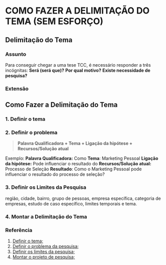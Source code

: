 # COMO FAZER A DELIMITAÇÃO DO TEMA (SEM ESFORÇO)
## Delimitação do Tema
### Assunto
Para conseguir chegar a uma tese TCC, é necessário responder a três incógnitas: **Será (será que)?** **Por qual motivo?** **Existe necessidade de pesquisa?** 
### Extensão
## Como Fazer a Delimitação do Tema
### 1\. Definir o tema
### 2\. Definir o problema
> **Palavra Qualificadora + Tema + Ligação da hipótese + Recursos/Solução atual**

Exemplo:
**Palavra Qualificadora:** Como
**Tema**: Marketing Pessoal
**Ligação da hipótese:** Pode influenciar o resultado do
**Recursos/Solução atual:** Processo de Seleção
**Resultado**: Como o Marketing Pessoal pode influenciar o resultado do processo de seleção?
### 3\. Definir os Limites da Pesquisa
região, cidade, bairro, grupo de pessoas, empresa específica, categoria de empresas, estudo de caso específico, limites temporais e tema.
### 4\. Montar a Delimitação do Tema

### Referência
1.  [Definir o tema;](https://guiadamonografia.com.br/como-fazer-a-delimitacao-do-tema/#definir-tema)
2.  [Definir o problema da pesquisa;](https://guiadamonografia.com.br/como-fazer-a-delimitacao-do-tema/#definir-problema)
3.  [Definir os limites da pesquisa;](https://guiadamonografia.com.br/como-fazer-a-delimitacao-do-tema/#definir-limites)
4.  [Montar o projeto de pesquisa;](https://guiadamonografia.com.br/como-fazer-a-delimitacao-do-tema/#montar-projeto)
